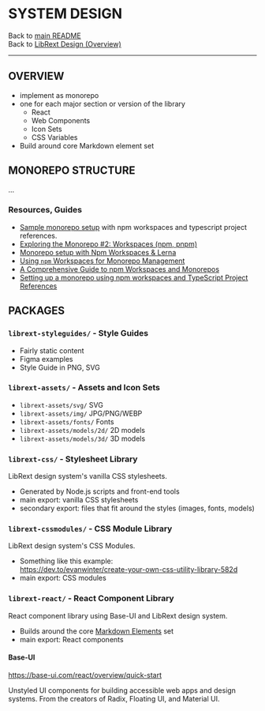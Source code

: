 # SYSTEM DESIGN

Back to [main README](../../README.md)  
Back to [LibRext Design (Overview)](../design/README.md)

---

## OVERVIEW

- implement as monorepo
- one for each major section or version of the library
    + React
    + Web Components
    + Icon Sets
    + CSS Variables
- Build around core Markdown element set

## MONOREPO STRUCTURE

...

### Resources, Guides

- [Sample monorepo setup](https://github.com/wixplosives/sample-monorepo) with npm workspaces and typescript project references.
- [Exploring the Monorepo #2: Workspaces (npm, pnpm)](https://dev.to/jonlauridsen/attempt-2-workspaces-npm-pnpm-336a)
- [Monorepo setup with Npm Workspaces & Lerna](https://vedanshmehra.hashnode.dev/monorepo-setup-with-npm-workspaces-lerna)
- [Using `npm` Workspaces for Monorepo Management](https://earthly.dev/blog/npm-workspaces-monorepo/)
- [A Comprehensive Guide to npm Workspaces and Monorepos](https://leticia-mirelly.medium.com/a-comprehensive-guide-to-npm-workspaces-and-monorepos-ce0cdfe1c625)
- [Setting up a monorepo using npm workspaces and TypeScript Project References](https://medium.com/@cecylia.borek/setting-up-a-monorepo-using-npm-workspaces-and-typescript-project-references-307841e0ba4a)

## PACKAGES

### `librext-styleguides/` - Style Guides

- Fairly static content
- Figma examples
- Style Guide in PNG, SVG

### `librext-assets/` - Assets and Icon Sets

- `librext-assets/svg/` SVG
- `librext-assets/img/` JPG/PNG/WEBP
- `librext-assets/fonts/` Fonts
- `librext-assets/models/2d/` 2D models
- `librext-assets/models/3d/` 3D models

### `librext-css/` - Stylesheet Library

LibRext design system's vanilla CSS stylesheets.

- Generated by Node.js scripts and front-end tools
- main export: vanilla CSS stylesheets
- secondary export: files that fit around the styles (images, fonts, models)

### `librext-cssmodules/` - CSS Module Library

LibRext design system's CSS Modules.

- Something like this example:  
https://dev.to/evanwinter/create-your-own-css-utility-library-582d
- main export: CSS modules

### `librext-react/` - React Component Library

React component library using Base-UI and LibRext design system.

- Builds around the core [Markdown Elements](./markdown-elements.md) set
- main export: React components

#### Base-UI

https://base-ui.com/react/overview/quick-start  

Unstyled UI components for building accessible web apps and design systems. From the creators of Radix, Floating UI, and Material UI.
